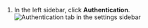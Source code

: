 1. In the left sidebar, click **Authentication**.
   ![Authentication tab in the settings sidebar](/assets/images/enterprise/management-console/sidebar-authentication.png)
